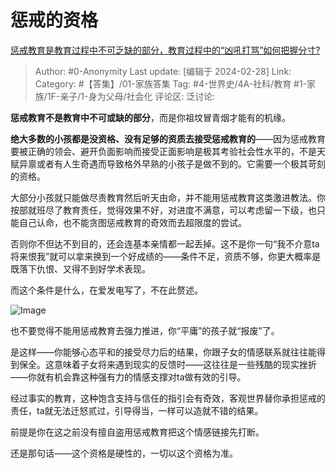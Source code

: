 # 惩戒的资格
[惩戒教育是教育过程中不可乏缺的部分，教育过程中的“凶吼打骂”如何把握分寸?](https://www.zhihu.com/question/644951255/answer/3411744687)

> Author: #0-Anonymity
> Last update: [编辑于 2024-02-28]
> Link:
> Category: #【答集】/01-家族答集 
> Tag: #4-世界史/4A-社科/教育 #1-家族/1F-亲子/1-身为父母/社会化 
> 评论区:
> 泛讨论:

**惩戒教育不是教育中不可或缺的部分**，而是你祖坟冒青烟才能有的机缘。

**绝大多数的小孩都是没资格、没有足够的资质去接受惩戒教育的**——因为惩戒教育要被正确的领会、避开负面影响而接受正面影响是极其考验社会性水平的，不是天赋异禀或者有人生奇遇而导致格外早熟的小孩子是做不到的。它需要一个极其苛刻的资格。

大部分小孩就只能做尽责教育然后听天由命，并不能用惩戒教育这类激进教法。你按部就班尽了教育责任，觉得效果不好，对进度不满意，可以考虑留一下级，也只能自己认命，也不能贪图惩戒教育的奇效而去超限度的尝试。

否则你不但达不到目的，还会连基本亲情都一起丢掉。这不是你一句“我不介意ta将来恨我”就可以拿来换到一个好成绩的——条件不足，资质不够，你更大概率是既落下仇恨、又得不到好学术表现。

而这个条件是什么，在爱发电写了，不在此赘述。

![Image](https://picx.zhimg.com/50/v2-b1f5222f574b742f53a17133e9aae4af_720w.jpg?source=2c26e567)

也不要觉得不能用惩戒教育去强力推进，你“平庸”的孩子就“报废”了。

是这样——你能够心态平和的接受尽力后的结果，你跟子女的情感联系就往往能得到保全。这意味着子女将来遇到现实的反馈时——这往往是一些残酷的现实挫折——你就有机会靠这种强有力的情感支撑对ta做有效的引导。

经过事实的教育，这种饱含支持与信任的指引会有奇效，客观世界替你承担惩戒的责任，ta就无法迁怒贰过，引导得当，一样可以造就不错的结果。

前提是你在这之前没有擅自盗用惩戒教育把这个情感链接先打断。

还是那句话——这个资格是硬性的，一切以这个资格为准。